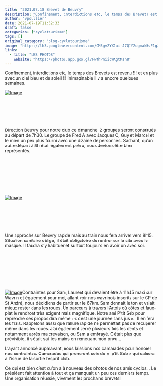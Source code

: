 ```yaml
---
title: "2021.07.18 Brevet de Beuvry"
description: "Confinement, interdictions etc, le temps des Brevets est revenu !!! et en plus avec un ciel bleu et du soleil !!! inimaginable il y a encore quelques semaines."
author: "vpoullier"
date: 2021-07-19T11:52:33
draft: false
categories: ["cyclotourisme"]
tags: []
original_category: "blog-cyclotourisme"
image: "https://lh3.googleusercontent.com/QM5gvZYXJui-J7QIY2ugmakHsF1gJUP6rkRZwHwEsScqjDoZh76zVfsQYgriCa3m02DWaiDfU1t81z4muGHJ66GLX9-SpbW6ltmaiFkb37pexhUbUJplR0aEeAn_fFtpYoKqiTLvyUOAQwZUi7xISTUfS0fGblLIt4DBdvf2WXPzbfTUyEov3N9mTVoH06tPDZdX09LqcmSPlJP-9WPfVeSu9VdkD6HSecxyTMB0sst_LbChWJ-EhfMm_KHMsafxnmkdC2nqQkqQDANAdeRJSlI7re-1_WJISMAvdE0o8CLduOwn91dtZ0QFo-JoKCovfvePHrGe3rkCEov_UB9WYIBAWRQ2pu1odtFxUXsRKvWwQ0X0McbWDepH_uLJunvxZriq19mEAsWQK6PVrPQbKIOIAdHn9RiXEDb4GiVT1_E4ZR-OeQL9amyT49Hr3f27tSVXv0T0K3tdhWncfiN0UZhR-6TTqqNLm3VSy5kbpfrwF4_GdCRacTsDe6jhBJH86AGkuM7djH6AVmRzwmTIlq14ZKZlZMu2s-NmLoKcIaHnHSxZ4OedclojRqihI2IveZm934-iStsTjBd021uHIh_3XqAWjNr1FNx_hXQAV6kdarUPXMPQEFHguNZ5SJUyyejLAP9fHwqIWT4sUINgE0PUXgAuT7rBkCLPdU6SZoe-MjbO-fPYssK2uD_kuRMuZR49Go_MQdAHq0P_Vlos-paX=w1019-h764-no?authuser=0"
links:
  - title: "LES PHOTOS"
    website: "https://photos.app.goo.gl/FwthPniicWAgtMsn8"
---
```


Confinement, interdictions etc, le temps des Brevets est revenu !!! et en plus avec un ciel bleu et du soleil !!! inimaginable il y a encore quelques semaines.

<!--more-->

[![Image](https://lh3.googleusercontent.com/pw/AM-JKLVp58mlFunwEOp3VbE8rBA8A8VRzxcNENklXHwlpw49-EvjLUvb4eVfmY_cA-b9CcwBa_IR1Jntpl8LsfmMHSYJat-a1dhDH9nnqSDTVvK_4mQa_aPPOOgm5qFnKNyXQ_WB_xRoEEcAMRFe0mlX-gK8_Q=w1019-h764-no?authuser=0)](https://lh3.googleusercontent.com/pw/AM-JKLVp58mlFunwEOp3VbE8rBA8A8VRzxcNENklXHwlpw49-EvjLUvb4eVfmY_cA-b9CcwBa_IR1Jntpl8LsfmMHSYJat-a1dhDH9nnqSDTVvK_4mQa_aPPOOgm5qFnKNyXQ_WB_xRoEEcAMRFe0mlX-gK8_Q=w1019-h764-no?authuser=0)

&nbsp;

&nbsp;

&nbsp;

Direction Beuvry pour notre club ce dimanche. 2 groupes seront constitués au départ de 7h30. Le groupe de Fred A avec Jacques C, Guy et Marcel et le mien un peu plus fourni avec une dizaine de personnes. Sachant, qu’un autre départ à 8h était également prévu, nous devions être bien représentés.

&nbsp;

&nbsp;

&nbsp;

&nbsp;

[![Image](https://lh3.googleusercontent.com/pw/AM-JKLXe9U25CqvodHiw6qX2HVL0VZSfnAfP2Yl0XxiszN8ffamr8QFiEVin3G-ft5cVhcjv5pg-CL-ioSpul8HCXW8ujz9flCx5HQn2OtZh5FqL1t1sqhh8szIR4f8UPN8Lr8J7C4q46eUmw5JnHQGX1FoUSg=w1019-h764-no?authuser=0)](https://lh3.googleusercontent.com/pw/AM-JKLXe9U25CqvodHiw6qX2HVL0VZSfnAfP2Yl0XxiszN8ffamr8QFiEVin3G-ft5cVhcjv5pg-CL-ioSpul8HCXW8ujz9flCx5HQn2OtZh5FqL1t1sqhh8szIR4f8UPN8Lr8J7C4q46eUmw5JnHQGX1FoUSg=w1019-h764-no?authuser=0)

&nbsp;

&nbsp;

&nbsp;

Une approche sur Beuvry rapide mais au train nous fera arriver vers 8h15. Situation sanitaire oblige, il était obligatoire de rentrer sur le site avec le masque. Il faudra s’y habituer et surtout toujours en avoir un avec soi.

&nbsp;

&nbsp;

&nbsp;

&nbsp;

[![Image](https://lh3.googleusercontent.com/pw/AM-JKLUtiumegWYG5QRFOjb-3mcs18UwzD2xV_EZfgKu1JuwOxx1vOwt0MrF6GN2d74rI1veVi2QOiaTeDZgMriCLqKJI5SbzHID9tsoczrf3MtjYuhRK8Sqj1iqQotd9ufOn-S8pNWi-7q2uzt6gnSzvee0oQ=w1019-h764-no?authuser=0)](https://lh3.googleusercontent.com/pw/AM-JKLUtiumegWYG5QRFOjb-3mcs18UwzD2xV_EZfgKu1JuwOxx1vOwt0MrF6GN2d74rI1veVi2QOiaTeDZgMriCLqKJI5SbzHID9tsoczrf3MtjYuhRK8Sqj1iqQotd9ufOn-S8pNWi-7q2uzt6gnSzvee0oQ=w1019-h764-no?authuser=0)Contraintes pour Sam, Laurent qui devaient être à 11h45 maxi sur Wavrin et également pour moi, allant voir nos wavrinois inscrits sur le GP de St André, nous décidions de partir sur le 67km. Sam donnait le ton et valait mieux rester dans les roues. Un parcours à travers l’Artois où côtes et faux-plat le rendront très exigent mais magnifique. Notre ami P’tit Seb pour reprendre ses propos dira même&nbsp;:&nbsp;«&nbsp;c’est une journée sans jus&nbsp;». &nbsp;Il en fera les frais. Rappelons aussi que l’allure rapide ne permettait pas de récupérer même dans les roues. J’ai également serré plusieurs fois les dents et notamment après ma crevaison, ou Sam a embrayé. C’était plus que prévisible, il s’était sali les mains en remettant mon pneu…

L’ayant annoncé auparavant, nous laissions nos camarades pour honorer nos contraintes. Camarades qui prendront soin de&nbsp;«&nbsp; p’tit Seb&nbsp;» qui saluera à l'issue de la sortie l’esprit club.

Ce qui est bien c’est qu’on a à nouveau des photos de nos amis cyclos… Le président fait attention à tout et ça manquait un peu ces derniers temps. Une organisation réussie, vivement les prochains brevets!